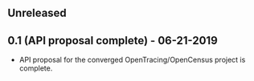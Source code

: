 ## Unreleased

## 0.1 (API proposal complete) - 06-21-2019

- API proposal for the converged OpenTracing/OpenCensus project is complete.
